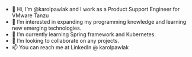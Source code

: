 - 👋 Hi, I’m @karolpawlak and I work as a Product Support Engineer for VMware Tanzu
- 👀 I’m interested in expanding my programming knowledge and learning new emerging technologies.
- 🌱 I’m currently learning Spring framework and Kubernetes.
- 💞️ I’m looking to collaborate on any projects.
- 📫 You can reach me at LinkedIn @ karolpawlak
<!---
karolpawlak/karolpawlak is a ✨ special ✨ repository because its `README.md` (this file) appears on your GitHub profile.
You can click the Preview link to take a look at your changes.
--->
